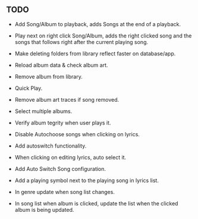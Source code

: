 ## TODO
* Add Song/Album to playback, adds Songs at the end of a playback.
* Play next on right click Song/Album, adds the right clicked song and the songs that follows right after the current playing song.
* Make deleting folders from library reflect faster on database/app.
* Reload album data & check album art.
* Remove album from library.
* Quick Play.
* Remove album art traces if song removed.
* Select multiple albums.
* Verify album tegrity when user plays it.

* Disable Autochoose songs when clicking on lyrics.
* Add autoswitch functionality.
* When clicking on editing lyrics, auto select it.
* Add Auto Switch Song configuration.
* Add a playing symbol next to the playing song in lyrics list.

* In genre update when song list changes.
* In song list when album is clicked, update the list when the clicked album is being updated.